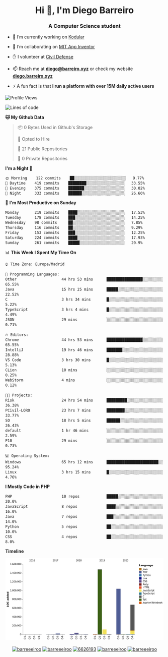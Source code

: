 <h1 align="center">Hi 👋, I'm Diego Barreiro</h1>
<h3 align="center">A Computer Science student</h3>

- 🔭 I’m currently working on [Kodular](https://www.kodular.io)

- 👯 I’m collaborating on [MIT App Inventor](https://github.com/mit-cml/appinventor-sources)

- ✋ I volunteer at [Civil Defense](https://proteccioncivil.sdc.gal)

- 📫 Reach me at **diego@barreiro.xyz** or check my website **[diego.barreiro.xyz](https://diego.barreiro.xyz)**

- ⚡ A fun fact is that **I run a platform with over 15M daily active users**

<!--START_SECTION:waka-->
![Profile Views](http://img.shields.io/badge/Profile%20Views-17-blue)

![Lines of code](https://img.shields.io/badge/From%20Hello%20World%20I%27ve%20Written-3.4%20million%20lines%20of%20code-blue)

**🐱 My Github Data** 

> 📦 0 Bytes Used in Github's Storage 
 > 
> 💼 Opted to Hire
 > 
> 📜 21 Public Repositories 
 > 
> 🔑 0 Private Repositories  
 > 
**I'm a Night 🦉** 

```text
🌞 Morning    122 commits    ██░░░░░░░░░░░░░░░░░░░░░░░   9.77% 
🌆 Daytime    419 commits    ████████░░░░░░░░░░░░░░░░░   33.55% 
🌃 Evening    375 commits    ███████░░░░░░░░░░░░░░░░░░   30.02% 
🌙 Night      333 commits    ██████░░░░░░░░░░░░░░░░░░░   26.66%

```
📅 **I'm Most Productive on Sunday** 

```text
Monday       219 commits    ████░░░░░░░░░░░░░░░░░░░░░   17.53% 
Tuesday      178 commits    ███░░░░░░░░░░░░░░░░░░░░░░   14.25% 
Wednesday    98 commits     ██░░░░░░░░░░░░░░░░░░░░░░░   7.85% 
Thursday     116 commits    ██░░░░░░░░░░░░░░░░░░░░░░░   9.29% 
Friday       153 commits    ███░░░░░░░░░░░░░░░░░░░░░░   12.25% 
Saturday     224 commits    ████░░░░░░░░░░░░░░░░░░░░░   17.93% 
Sunday       261 commits    █████░░░░░░░░░░░░░░░░░░░░   20.9%

```


📊 **This Week I Spent My Time On** 

```text
⌚︎ Time Zone: Europe/Madrid

💬 Programming Languages: 
Other                    44 hrs 53 mins      ████████████████░░░░░░░░░   65.55% 
Java                     15 hrs 25 mins      █████░░░░░░░░░░░░░░░░░░░░   22.52% 
C                        3 hrs 34 mins       █░░░░░░░░░░░░░░░░░░░░░░░░   5.22% 
TypeScript               3 hrs 4 mins        █░░░░░░░░░░░░░░░░░░░░░░░░   4.49% 
JSON                     29 mins             ░░░░░░░░░░░░░░░░░░░░░░░░░   0.71%

🔥 Editors: 
Chrome                   44 hrs 53 mins      ████████████████░░░░░░░░░   65.55% 
IntelliJ                 19 hrs 46 mins      ███████░░░░░░░░░░░░░░░░░░   28.88% 
VS Code                  3 hrs 30 mins       █░░░░░░░░░░░░░░░░░░░░░░░░   5.13% 
CLion                    10 mins             ░░░░░░░░░░░░░░░░░░░░░░░░░   0.25% 
WebStorm                 4 mins              ░░░░░░░░░░░░░░░░░░░░░░░░░   0.12%

🐱‍💻 Projects: 
Risk                     24 hrs 54 mins      █████████░░░░░░░░░░░░░░░░   36.38% 
PCivil-LORO              23 hrs 7 mins       ████████░░░░░░░░░░░░░░░░░   33.77% 
SO                       18 hrs 5 mins       ██████░░░░░░░░░░░░░░░░░░░   26.43% 
default                  1 hr 46 mins        ░░░░░░░░░░░░░░░░░░░░░░░░░   2.59% 
P10                      29 mins             ░░░░░░░░░░░░░░░░░░░░░░░░░   0.73%

💻 Operating System: 
Windows                  65 hrs 12 mins      ███████████████████████░░   95.24% 
Linux                    3 hrs 15 mins       █░░░░░░░░░░░░░░░░░░░░░░░░   4.76%

```

**I Mostly Code in PHP** 

```text
PHP                      10 repos            █████░░░░░░░░░░░░░░░░░░░░   20.0% 
JavaScript               8 repos             ████░░░░░░░░░░░░░░░░░░░░░   16.0% 
Java                     7 repos             ███░░░░░░░░░░░░░░░░░░░░░░   14.0% 
Python                   5 repos             ██░░░░░░░░░░░░░░░░░░░░░░░   10.0% 
CSS                      4 repos             ██░░░░░░░░░░░░░░░░░░░░░░░   8.0%

```


**Timeline**

![Chart not found](https://raw.githubusercontent.com/barreeeiroo/barreeeiroo/master/charts/bar_graph.png) 


<!--END_SECTION:waka-->

<p align="center">
<a href="https://twitter.com/barreeeiroo" target="blank"><img align="center" src="https://cdn.jsdelivr.net/npm/simple-icons@3.0.1/icons/twitter.svg" alt="barreeeiroo" height="20" width="20" /></a>
<a href="https://linkedin.com/in/barreeeiroo" target="blank"><img align="center" src="https://cdn.jsdelivr.net/npm/simple-icons@3.0.1/icons/linkedin.svg" alt="barreeeiroo" height="20" width="20" /></a>
<a href="https://stackoverflow.com/users/6626193" target="blank"><img align="center" src="https://cdn.jsdelivr.net/npm/simple-icons@3.0.1/icons/stackoverflow.svg" alt="6626193" height="20" width="20" /></a>
<a href="https://fb.com/barreeeiroo" target="blank"><img align="center" src="https://cdn.jsdelivr.net/npm/simple-icons@3.0.1/icons/facebook.svg" alt="barreeeiroo" height="20" width="20" /></a>
<a href="https://instagram.com/barreeeiroo" target="blank"><img align="center" src="https://cdn.jsdelivr.net/npm/simple-icons@3.0.1/icons/instagram.svg" alt="barreeeiroo" height="20" width="20" /></a>
</p>
